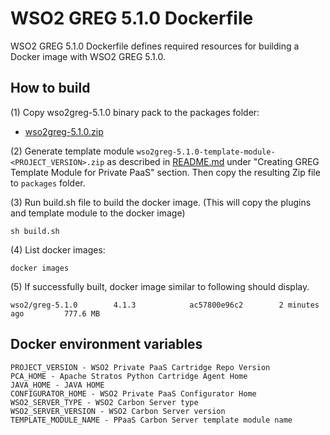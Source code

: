 # WSO2 GREG 5.1.0 Dockerfile

WSO2 GREG 5.1.0 Dockerfile defines required resources for building a Docker image with WSO2 GREG 5.1.0.

## How to build

(1) Copy wso2greg-5.1.0 binary pack to the packages folder:

* [wso2greg-5.1.0.zip](http://wso2.com/products/governance-registry/)

(2) Generate template module `wso2greg-5.1.0-template-module-<PROJECT_VERSION>.zip` as described in [README.md](https://github.com/wso2/private-paas-cartridges/blob/master/wso2greg/5.1.0/template-module/README.md) under "Creating GREG Template Module for Private PaaS" section. Then copy the resulting Zip file to `packages` folder.


(3) Run build.sh file to build the docker image. (This will copy the plugins and template module to the docker image)
```
sh build.sh
```

(4) List docker images:
```
docker images
```
(5) If successfully built, docker image similar to following should display.
```
wso2/greg-5.1.0        4.1.3            ac57800e96c2        2 minutes ago         777.6 MB
```
## Docker environment variables
```
PROJECT_VERSION - WSO2 Private PaaS Cartridge Repo Version
PCA_HOME - Apache Stratos Python Cartridge Agent Home
JAVA_HOME - JAVA HOME
CONFIGURATOR_HOME - WSO2 Private PaaS Configurator Home
WSO2_SERVER_TYPE - WSO2 Carbon Server type
WSO2_SERVER_VERSION - WSO2 Carbon Server version
TEMPLATE_MODULE_NAME - PPaaS Carbon Server template module name
```
